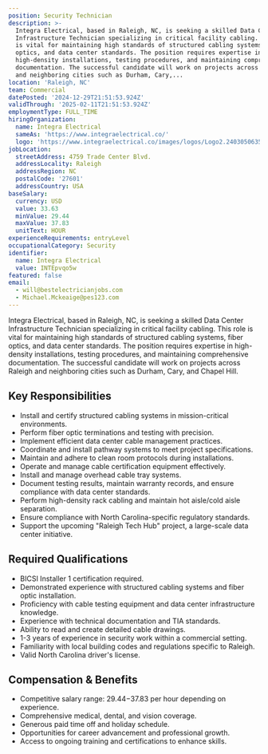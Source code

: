 ```yaml
---
position: Security Technician
description: >-
  Integra Electrical, based in Raleigh, NC, is seeking a skilled Data Center
  Infrastructure Technician specializing in critical facility cabling. This role
  is vital for maintaining high standards of structured cabling systems, fiber
  optics, and data center standards. The position requires expertise in
  high-density installations, testing procedures, and maintaining comprehensive
  documentation. The successful candidate will work on projects across Raleigh
  and neighboring cities such as Durham, Cary,...
location: 'Raleigh, NC'
team: Commercial
datePosted: '2024-12-29T21:51:53.924Z'
validThrough: '2025-02-11T21:51:53.924Z'
employmentType: FULL_TIME
hiringOrganization:
  name: Integra Electrical
  sameAs: 'https://www.integraelectrical.co/'
  logo: 'https://www.integraelectrical.co/images/logos/Logo2.2403050635216.png'
jobLocation:
  streetAddress: 4759 Trade Center Blvd.
  addressLocality: Raleigh
  addressRegion: NC
  postalCode: '27601'
  addressCountry: USA
baseSalary:
  currency: USD
  value: 33.63
  minValue: 29.44
  maxValue: 37.83
  unitText: HOUR
experienceRequirements: entryLevel
occupationalCategory: Security
identifier:
  name: Integra Electrical
  value: INTEpvqo5w
featured: false
email:
  - will@bestelectricianjobs.com
  - Michael.Mckeaige@pes123.com
---
```




Integra Electrical, based in Raleigh, NC, is seeking a skilled Data Center Infrastructure Technician specializing in critical facility cabling. This role is vital for maintaining high standards of structured cabling systems, fiber optics, and data center standards. The position requires expertise in high-density installations, testing procedures, and maintaining comprehensive documentation. The successful candidate will work on projects across Raleigh and neighboring cities such as Durham, Cary, and Chapel Hill. 

## Key Responsibilities

- Install and certify structured cabling systems in mission-critical environments.
- Perform fiber optic terminations and testing with precision.
- Implement efficient data center cable management practices.
- Coordinate and install pathway systems to meet project specifications.
- Maintain and adhere to clean room protocols during installations.
- Operate and manage cable certification equipment effectively.
- Install and manage overhead cable tray systems.
- Document testing results, maintain warranty records, and ensure compliance with data center standards.
- Perform high-density rack cabling and maintain hot aisle/cold aisle separation.
- Ensure compliance with North Carolina-specific regulatory standards.
- Support the upcoming "Raleigh Tech Hub" project, a large-scale data center initiative.

## Required Qualifications

- BICSI Installer 1 certification required.
- Demonstrated experience with structured cabling systems and fiber optic installation.
- Proficiency with cable testing equipment and data center infrastructure knowledge.
- Experience with technical documentation and TIA standards.
- Ability to read and create detailed cable drawings.
- 1-3 years of experience in security work within a commercial setting.
- Familiarity with local building codes and regulations specific to Raleigh.
- Valid North Carolina driver's license.

## Compensation & Benefits

- Competitive salary range: $29.44-$37.83 per hour depending on experience.
- Comprehensive medical, dental, and vision coverage.
- Generous paid time off and holiday schedule.
- Opportunities for career advancement and professional growth.
- Access to ongoing training and certifications to enhance skills.